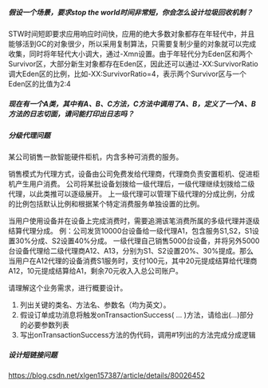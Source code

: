 ##### 假设一个场景，要求stop the world时间非常短，你会怎么设计垃圾回收机制？

STW时间短即要求应用响应时间快，应用的绝大多数对象都存在年轻代中，并且能够活到GC的对象很少，所以采用复制算法，只需要复制少量的对象就可以完成收集，同时将年轻代大小调大，通过-Xmn设置。由于年轻代分为Eden区和两个Survivor区，大部分新生对象都存在Eden区，因此还可以通过-XX:SurvivorRatio 调大Eden区的比例，比如-XX:SurvivorRatio=4，表示两个Survivor区与一个Eden区的比值为2:4



##### 现在有一个A类，其中有A、B、C方法，C方法中调用了A、B，定义了一个A、B方法的日志切面，请问能打印出日志吗？



##### 分级代理问题

某公司销售一款智能硬件柜机，内含多种可消费的服务。

销售模式为代理方式，设备由公司免费发给代理商，代理商负责安置柜机、促进柜机产生用户消费。
公司将某批设备划拨给一级代理后，一级代理继续划拨给二级代理，以此类推可以逐级展开。
上一级代理可以管理下级代理的分成比例，分成的比例包括默认比例和根据某个特定消费服务单独设置的比例。

当用户使用设备并在设备上完成消费时，需要追溯该笔消费所属的多级代理并逐级结算代理分成。
例：公司发货10000台设备给一级代理A1，包含服务S1,S2，S1设置30%分成、S2设置40%分成。
一级代理自己销售5000台设备，并将另外5000台设备代理给二级代理商A12、A13，分别为S1、S2设置20%、30%提成。那么当用户在A12代理的设备消费S1服务时，支付100元，其中20元提成结算给代理商A12，10元提成结算给A1，剩余70元收入入总公司账户。

请理解这个业务需求，进行概要设计。
1. 列出关键的类名、方法名、参数名（均为英文）。
2. 假设订单成功消息将触发onTransactionSuccess( ... )方法，请给出(...)部分的必要参数列表
3. 写出onTransactionSuccess方法的伪代码，调用#1列出的方法完成分成逻辑



##### 设计短链接问题

https://blog.csdn.net/xlgen157387/article/details/80026452


